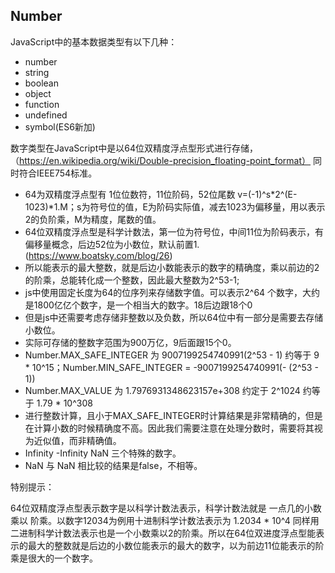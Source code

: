 ## Number
JavaScript中的基本数据类型有以下几种：
- number
- string
- boolean
- object
- function
- undefined
- symbol(ES6新加)

数字类型在JavaScript中是以64位双精度浮点型形式进行存储，（https://en.wikipedia.org/wiki/Double-precision_floating-point_format）
同时符合IEEE754标准。
- 64为双精度浮点型有 1位位数符，11位阶码，52位尾数  v=(-1)^s*2^(E-1023)*1.M；s为符号位的值，E为阶码实际值，减去1023为偏移量，用以表示2的负阶乘，M为精度，尾数的值。
- 64位双精度浮点型是科学计数法，第一位为符号位，中间11位为阶码表示，有偏移量概念，后边52位为小数位，默认前置1.(https://www.boatsky.com/blog/26)
- 所以能表示的最大整数，就是后边小数能表示的数字的精确度，乘以前边的2的阶乘，总能转化成一个整数，因此最大整数为2^53-1;
- js中使用固定长度为64的位序列来存储数字值。可以表示2^64 个数字，大约是1800亿亿个数字，是一个相当大的数字。18后边跟18个0
- 但是js中还需要考虑存储非整数以及负数，所以64位中有一部分是需要去存储小数位。
- 实际可存储的整数字范围为900万亿，9后面跟15个0。
- Number.MAX_SAFE_INTEGER 为 9007199254740991(2^53 - 1) 约等于 9 * 10^15；Number.MIN_SAFE_INTEGER = -9007199254740991(- (2^53 - 1))
- Number.MAX_VALUE 为 1.7976931348623157e+308 约定于 2^1024 约等于 1.79 * 10^308
- 进行整数计算，且小于MAX_SAFE_INTEGER时计算结果是非常精确的，但是在计算小数的时候精确度不高。因此我们需要注意在处理分数时，需要将其视为近似值，而非精确值。
- Infinity -Infinity NaN 三个特殊的数字。
- NaN 与 NaN 相比较的结果是false，不相等。

特别提示：

64位双精度浮点型表示数字是以科学计数法表示，科学计数法就是 一点几的小数 乘以 阶乘。以数字12034为例用十进制科学计数法表示为 1.2034 * 10^4
同样用二进制科学计数法表示也是一个小数乘以2的阶乘。所以在64位双进度浮点型能表示的最大的整数就是后边的小数位能表示的最大的数字，以为前边11位能表示的阶乘是很大的一个数字。
